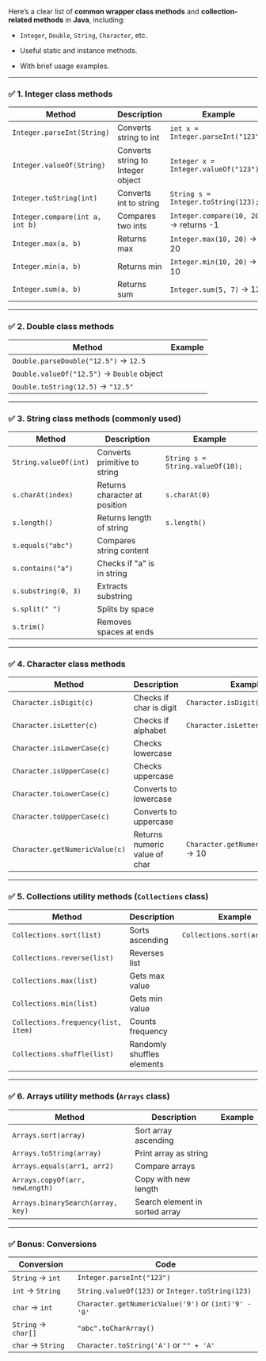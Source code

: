 Here’s a clear list of **common wrapper class methods** and **collection-related methods** in **Java**, including:

- `Integer`, `Double`, `String`, `Character`, etc.
    
- Useful static and instance methods.
    
- With brief usage examples.
    

---

### ✅ 1. **Integer class methods**

|Method|Description|Example|
|---|---|---|
|`Integer.parseInt(String)`|Converts string to int|`int x = Integer.parseInt("123");`|
|`Integer.valueOf(String)`|Converts string to Integer object|`Integer x = Integer.valueOf("123");`|
|`Integer.toString(int)`|Converts int to string|`String s = Integer.toString(123);`|
|`Integer.compare(int a, int b)`|Compares two ints|`Integer.compare(10, 20)` → returns -1|
|`Integer.max(a, b)`|Returns max|`Integer.max(10, 20)` → 20|
|`Integer.min(a, b)`|Returns min|`Integer.min(10, 20)` → 10|
|`Integer.sum(a, b)`|Returns sum|`Integer.sum(5, 7)` → 12|

---

### ✅ 2. **Double class methods**

|Method|Example|
|---|---|
|`Double.parseDouble("12.5")` → `12.5`||
|`Double.valueOf("12.5")` → `Double` object||
|`Double.toString(12.5)` → `"12.5"`||

---

### ✅ 3. **String class methods (commonly used)**

|Method|Description|Example|
|---|---|---|
|`String.valueOf(int)`|Converts primitive to string|`String s = String.valueOf(10);`|
|`s.charAt(index)`|Returns character at position|`s.charAt(0)`|
|`s.length()`|Returns length of string|`s.length()`|
|`s.equals("abc")`|Compares string content||
|`s.contains("a")`|Checks if "a" is in string||
|`s.substring(0, 3)`|Extracts substring||
|`s.split(" ")`|Splits by space||
|`s.trim()`|Removes spaces at ends||

---

### ✅ 4. **Character class methods**

| Method                         | Description                   | Example                               |
| ------------------------------ | ----------------------------- | ------------------------------------- |
| `Character.isDigit(c)`         | Checks if char is digit       | `Character.isDigit('5')`              |
| `Character.isLetter(c)`        | Checks if alphabet            | `Character.isLetter('A')`             |
| `Character.isLowerCase(c)`     | Checks lowercase              |                                       |
| `Character.isUpperCase(c)`     | Checks uppercase              |                                       |
| `Character.toLowerCase(c)`     | Converts to lowercase         |                                       |
| `Character.toUpperCase(c)`     | Converts to uppercase         |                                       |
| `Character.getNumericValue(c)` | Returns numeric value of char | `Character.getNumericValue('A')` → 10 |

---

### ✅ 5. **Collections utility methods (`Collections` class)**

|Method|Description|Example|
|---|---|---|
|`Collections.sort(list)`|Sorts ascending|`Collections.sort(arrList);`|
|`Collections.reverse(list)`|Reverses list||
|`Collections.max(list)`|Gets max value||
|`Collections.min(list)`|Gets min value||
|`Collections.frequency(list, item)`|Counts frequency||
|`Collections.shuffle(list)`|Randomly shuffles elements||

---

### ✅ 6. **Arrays utility methods (`Arrays` class)**

|Method|Description|Example|
|---|---|---|
|`Arrays.sort(array)`|Sort array ascending||
|`Arrays.toString(array)`|Print array as string||
|`Arrays.equals(arr1, arr2)`|Compare arrays||
|`Arrays.copyOf(arr, newLength)`|Copy with new length||
|`Arrays.binarySearch(array, key)`|Search element in sorted array||

---

### ✅ Bonus: Conversions

|Conversion|Code|
|---|---|
|`String` → `int`|`Integer.parseInt("123")`|
|`int` → `String`|`String.valueOf(123)` or `Integer.toString(123)`|
|`char` → `int`|`Character.getNumericValue('9')` or `(int)'9' - '0'`|
|`String` → `char[]`|`"abc".toCharArray()`|
|`char` → `String`|`Character.toString('A')` or `"" + 'A'`|